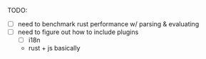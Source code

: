 TODO:

- [ ] need to benchmark rust performance w/ parsing & evaluating 
- [ ] need to figure out how to include plugins
  - [ ] i18n
  - rust + js basically
